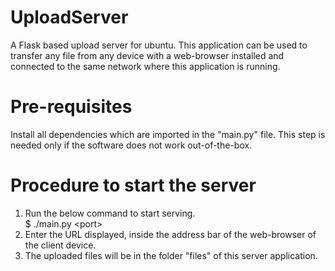 # UploadServer
A Flask based upload server for ubuntu. This application can be used to transfer any file from any device with a web-browser installed and connected to the same network where this application is running.


Pre-requisites
==============
Install all dependencies which are imported in the "main.py" file. This step is needed only if the software does not work out-of-the-box.

Procedure to start the server
=============================
1. Run the below command to start serving.\
   $ ./main.py \<port\>
2. Enter the URL displayed, inside the address bar of the web-browser of the client device.
3. The uploaded files will be in the folder "files" of this server application.
